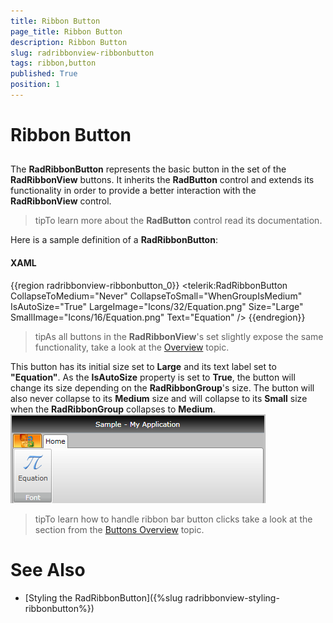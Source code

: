 ```yaml
---
title: Ribbon Button
page_title: Ribbon Button
description: Ribbon Button
slug: radribbonview-ribbonbutton
tags: ribbon,button
published: True
position: 1
---
```


# Ribbon Button



## 

The __RadRibbonButton__ represents the basic button in the set of the __RadRibbonView__ buttons. It inherits the __RadButton__ control and extends its functionality in order to provide a better interaction with the __RadRibbonView__ control.

>tipTo learn more about the __RadButton__ control read its documentation.

Here is a sample definition of a __RadRibbonButton__:

#### __XAML__

{{region radribbonview-ribbonbutton_0}}
	<telerik:RadRibbonButton CollapseToMedium="Never" 
	                         CollapseToSmall="WhenGroupIsMedium"
	                         IsAutoSize="True"
	                         LargeImage="Icons/32/Equation.png"
	                         Size="Large"
	                         SmallImage="Icons/16/Equation.png"
	                         Text="Equation" />
	{{endregion}}



>tipAs all buttons in the __RadRibbonView__'s set slightly expose the same functionality, take a look at the [Overview](52A27133-EF8C-41E8-9D59-4AE2FA7AEC47#Common_Functionality) topic.

This button has its initial size set to __Large__ and its text label set to __"Equation"__. As the __IsAutoSize__ property is set to __True__, the button will change its size depending on the __RadRibbonGroup__'s size. The button will also never collapse to its __Medium__ size and will collapse to its __Small__ size when the __RadRibbonGroup__ collapses to __Medium__.
![](images/RibbonView_Buttons_Button.png)
          

>tipTo learn how to handle ribbon bar button clicks take a look at the section from the [Buttons Overview](52A27133-EF8C-41E8-9D59-4AE2FA7AEC47#HandlingButtonClicks) topic.

# See Also

 * [Styling the RadRibbonButton]({%slug radribbonview-styling-ribbonbutton%})
